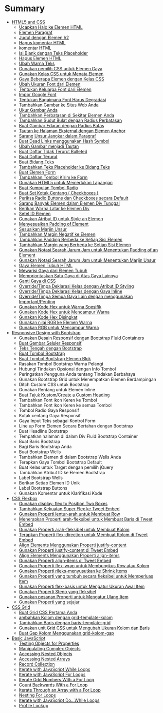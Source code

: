 # Summary

* [HTML5 and CSS](README.md)
  * [Ucapkan Halo ke Elemen HTML](judul-dengan-elemen-h2.md)
  * [Elemen Paragraf](elemen-paragraf.md)
  * [ Judul dengan Elemen h2](ucapkan-halo-ke-elemen-html.md)
  * [Hapus komentar HTML](komentar-html.md)
  * [komentar HTML](dgsdgsdg.md)
  * [Isi Blank dengan Teks Placeholder](isi-blank-dengan-teks-placeholder.md)
  * [Hapus Elemen HTML](hapus-elemen-html.md)
  * [Ubah Warna Teks](ubah-warna-teks.md)
  * [Gunakan pemilih CSS untuk Elemen Gaya](gunakan-pemilih-css-untuk-elemen-gaya.md)
  * [Gunakan Kelas CSS untuk Menata Elemen](gunakan-kelas-css-untuk-menata-elemen.md)
  * [Gaya Beberapa Elemen dengan Kelas CSS](gaya-beberapa-elemen-dengan-kelas-css.md)
  * [Ubah Ukuran Font dari Elemen](ubah-ukuran-font-dari-elemen.md)
  * [Tentukan Keluarga Font dari Elemen](tentukan-keluarga-font-dari-elemen.md)
  * [Impor Google Font](impor-google-font.md)
  * [Tentukan Bagaimana Font Harus Degradasi](tentukan-bagaimana-font-harus-degradasi.md)
  * [Tambahkan Gambar ke Situs Web Anda](tambahkan-gambar-ke-situs-web-anda.md)
  * [Ukur Gambar Anda](ukur-gambar-anda.md)
  * [Tambahkan Perbatasan di Sekitar Elemen Anda](tambahkan-perbatasan-di-sekitar-elemen-anda.md)
  * [Tambahkan Sudut Bulat dengan Radius Perbatasan](tambahkan-sudut-bulat-dengan-radius-perbatasan.md)
  * [Buat Gambar Edaran dengan Radius Batas](buat-gambar-edaran-dengan-radius-batas.md)
  * [Tautan ke Halaman Eksternal dengan Elemen Anchor](tautan-ke-halaman-eksternal-dengan-elemen-anchor.md)
  * [Sarang Unsur Jangkar dalam Paragraf](sarang-unsur-jangkar-dalam-paragraf.md)
  * [Buat Dead Links menggunakan Hash Symbol](buat-dead-links-menggunakan-hash-symbol.md)
  * [Ubah Gambar menjadi Tautan](ubah-gambar-menjadi-tautan.md)
  * [Buat Daftar Tidak Terurut Bulleted](buat-daftar-tidak-terurut-bulleted.md)
  * [Buat Daftar Terurut](buat-daftar-terurut.md)
  * [Buat Bidang Teks](buat-bidang-teks.md)
  * [Tambahkan Teks Placeholder ke Bidang Teks](tambahkan-teks-placeholder-ke-bidang-teks.md)
  * [Buat Elemen Form](buat-elemen-form.md)
  * [Tambahkan Tombol Kirim ke Form](tambahkan-tombol-kirim-ke-form.md)
  * [Gunakan HTML5 untuk Memerlukan Lapangan](gunakan-html5-untuk-memerlukan-lapangan.md)
  * [Buat Kumpulan Tombol Radio](buat-kumpulan-tombol-radio.md)
  * [Buat Set Kotak Centang \( Checkboxes \)](buat-set-kotak-centang-checkboxes.md)
  * [Periksa Radio Buttons dan Checkboxes secara Default](periksa-radio-buttons-dan-checkboxes-secara-default.md)
  * [Sarang Banyak Elemen dalam Elemen Div Tunggal](sarang-banyak-elemen-dalam-elemen-div-tunggal.md)
  * [Berikan Warna Latar ke Elemen Div](berikan-warna-latar-ke-elemen-div.md)
  * [Setel ID Elemen](setel-id-elemen.md)
  * [Gunakan Atribut ID untuk Style an Elemen](gunakan-atribut-id-untuk-style-an-elemen.md)
  * [Menyesuaikan Padding of Element](menyesuaikan-padding-of-an-element.md)
  * [Sesuaikan Marjin Unsur](sesuaikan-marjin-unsur.md)
  * [Tambahkan Margin Negatif ke Elemen](tambahkan-margin-negatif-ke-elemen.md)
  * [Tambahkan Padding Berbeda ke Setiap Sisi Elemen](tambahkan-padding-berbeda-ke-setiap-sisi-elemen.md)
  * [Tambahkan Margin yang Berbeda ke Setiap Sisi Elemen](tambahkan-margin-yang-berbeda-ke-setiap-sisi-elemen.md)
  * [Gunakan Notasi Searah Jarum Jam untuk Menentukan Padding of an Element](gunakan-notasi-searah-jarum-jam-untuk-menentukan-padding-of-an-element.md)
  * [Gunakan Notasi Searah Jarum Jam untuk Menentukan Marjin Unsur](gunakan-notasi-searah-jarum-jam-untuk-menentukan-marjin-unsur.md)
  * [Gaya Elemen Tubuh HTML](gaya-elemen-tubuh-html.md)
  * [Mewarisi Gaya dari Elemen Tubuh](mewarisi-gaya-dari-elemen-tubuh.md)
  * [Memprioritaskan Satu Gaya di Atas Gaya Lainnya](memprioritaskan-satu-gaya-di-atas-gaya-lainnya.md)
  * [Ganti Gaya di CSS](ganti-gaya-di-css.md)
  * [Override/Timpa Deklarasi Kelas dengan Atribut ID Styling](overridetimpa-deklarasi-kelas-dengan-atribut-id-styling.md)
  * [Override/Timpa Deklarasi Kelas dengan Gaya Inline](timpa-deklarasi-kelas-dengan-gaya-inline.md)
  * [Override/Timpa Semua Gaya Lain dengan menggunakan Important/Penting](overridetimpa-semua-gaya-lain-dengan-menggunakan-importantpenting.md)
  * [Gunakan Kode Hex untuk Warna Spesifik](gunakan-kode-hex-untuk-warna-spesifik.md)
  * [Gunakan Kode Hex untuk Mencampur Warna](gunakan-kode-hex-untuk-mencampur-warna.md)
  * [Gunakan Kode Hex Disingkat](gunakan-kode-hex-disingkat.md)
  * [Gunakan nilai RGB ke Elemen Warna](gunakan-nilai-rgb-ke-elemen-warna.md)
  * [Gunakan RGB untuk Mencampur Warna](gunakan-rgb-untuk-mencampur-warna.md)
* [Responsive Design with Bootstrap](responsive-design-with-bootstrap.md)
  * [Gunakan Desain Responsif dengan Bootstrap Fluid Containers](responsive-design-with-bootstrap/gunakan-desain-responsif-dengan-bootstrap-fluid-containers.md)
  * [Buat Gambar Seluler Responsif](responsive-design-with-bootstrap/buat-gambar-seluler-responsif.md)
  * [Teks Tengah dengan Bootstrap](responsive-design-with-bootstrap/teks-tengah-dengan-bootstrap.md)
  * [Buat Tombol Bootstrap](responsive-design-with-bootstrap/buat-tombol-bootstrap.md)
  * [Buat Tombol Bootstrap Elemen Blok](responsive-design-with-bootstrap/buat-tombol-bootstrap-elemen-blok.md)
  * Rasakan Tombol Bootstrap Warna Pelangi
  * Hubungi Tindakan Opsional dengan Info Tombol
  * Peringatkan Pengguna Anda tentang Tindakan Berbahaya
  * Gunakan Bootstrap Grid untuk Menempatkan Elemen Berdampingan
  * Ditch Custom CSS untuk Bootstrap
  * Gunakan Rentang untuk Elemen Inline
  * [Buat Tajuk Kustom/Create a Custom Heading](responsive-design-with-bootstrap/buat-tajuk-kustom.md)
  * Tambahkan Font Ikon Keren ke Tombol
  * Tambahkan Font Ikon Keren ke semua Tombol
  * Tombol Radio Gaya Responsif
  * Kotak centang Gaya Responsif
  * Gaya Input Teks sebagai Kontrol Form
  * Line up Form Elemen Secara Bertahan dengan Bootstrap
  * Buat Headline Bootstrap
  * Tempatkan halaman di dalam Div Fluid Bootstrap Container
  * Buat Baris Bootstrap
  * Bagi Baris Bootstrap Anda
  * Buat Bootstrap Wells
  * Tambahkan Elemen di dalam Bootstrap Wells Anda
  * Terapkan Gaya Tombol Bootstrap Default
  * Buat Kelas untuk Target dengan pemilih jQuery
  * Tambahkan Atribut ID ke Elemen Bootstrap
  * Label Bootstrap Wells
  * Berikan Setiap Elemen ID Unik
  * Label Bootstrap Buttons
  * Gunakan Komentar untuk Klarifikasi Kode
* [CSS Flexbox](css-flexbox.md)
  * [Gunakan display: flex to Position Two Boxes](css-flexbox/gunakan-display-flex-to-position-two-boxes.md)
  * [Tambahkan Kekuatan Super Flex ke Tweet Embed](css-flexbox/tambahkan-kekuatan-super-flex-ke-tweet-embed.md)
  * [Gunakan Properti lentur-arah untuk Membuat Row](css-flexbox/gunakan-properti-lentur-arah-untuk-membuat-row.md)
  * [Menerapkan Properti arah-fleksibel untuk Membuat Baris di Tweet Embed](css-flexbox/menerapkan-properti-arah-fleksibel-untuk-membuat-baris-di-tweet-embed.md)
  * [Gunakan Properti arah-fleksibel untuk Membuat Kolom](css-flexbox/gunakan-properti-arah-fleksibel-untuk-membuat-kolom.md)
  * [Terapkan Properti flex-direction untuk Membuat Kolom di Tweet Embed](css-flexbox/terapkan-properti-flex-direction-untuk-membuat-kolom-di-tweet-embed.md)
  * [Align Elements Menggunakan Properti justify-content](css-flexbox/align-elements-menggunakan-properti-justify-content.md)
  * [Gunakan Properti justify-content di Tweet Embed](css-flexbox/gunakan-properti-justify-content-di-tweet-embed.md)
  * [Align Elements Menggunakan Properti align-items](css-flexbox/align-elements-menggunakan-properti-align-items.md)
  * [Gunakan Properti align-items di Tweet Embed](css-flexbox/gunakan-properti-align-items-di-tweet-embed.md)
  * [Gunakan Properti flex-wrap untuk Membungkus Row atau Kolom](css-flexbox/gunakan-properti-flex-wrap-untuk-membungkus-row-atau-kolom.md)
  * [Gunakan Properti rileks-menyusutkan ke Shrink Items](css-flexbox/a.md)
  * [Gunakan Properti yang tumbuh secara fleksibel untuk Memperluas Item](css-flexbox/gunakan-properti-yang-tumbuh-secara-fleksibel-untuk-memperluas-item.md)
  * [Gunakan Properti flex-basis untuk Mengatur Ukuran Awal Item](css-flexbox/gunakan-properti-flex-basis-untuk-mengatur-ukuran-awal-item.md)
  * [Gunakan Properti Steno yang fleksibel](css-flexbox/gunakan-properti-steno-yang-fleksibel.md)
  * [Gunakan pesanan Properti untuk Mengatur Ulang Item](css-flexbox/gunakan-pesanan-properti-untuk-mengatur-ulang-item.md)
  * [Gunakan Properti yang sejajar](css-flexbox/gunakan-properti-yang-sejajar.md)
* [CSS Grid](css-grid.md)
  * [Buat Grid CSS Pertama Anda](css-grid/buat-grid-css-pertama-anda.md)
  * [ambahkan Kolom dengan grid-template-kolom](css-grid/ambahkan-kolom-dengan-grid-template-kolom.md)
  * [Tambahkan Baris dengan baris-template-grid](css-grid/tambahkan-baris-dengan-baris-template-grid.md)
  * [Gunakan unit Grid CSS untuk Mengubah Ukuran Kolom dan Baris](css-grid/gunakan-unit-grid-css-untuk-mengubah-ukuran-kolom-dan-baris.md)
  * [Buat Gap Kolom Menggunakan grid-kolom-gap](css-grid/buat-gap-kolom-menggunakan-grid-kolom-gap.md)
* [Basic JavaScript](basic-javascript.md)
  * [Testing Objects for Properties](basic-javascript/testing-objects-for-properties.md)
  * [Manipulating Complex Objects](basic-javascript/manipulating-complex-objects.md)
  * [Accessing Nested Objects](basic-javascript/accessing-nested-objects.md)
  * [Accessing Nested Arrays](basic-javascript/accessing-nested-arrays.md)
  * [Record Collection](basic-javascript/record-collection.md)
  * [Iterate with JavaScript While Loops](basic-javascript/iterate-with-javascript-while-loops.md)
  * [Iterate with JavaScript For Loops](basic-javascript/iterate-with-javascript-for-loops.md)
  * [Iterate Odd Numbers With a For Loop](basic-javascript/iterate-odd-numbers-with-a-for-loop.md)
  * [Count Backwards With a For Loop](basic-javascript/count-backwards-with-a-for-loop.md)
  * [Iterate Through an Array with a For Loop](basic-javascript/iterate-through-an-array-with-a-for-loop.md)
  * [Nesting For Loops](basic-javascript/nesting-for-loops.md)
  * [Iterate with JavaScript Do...While Loops](basic-javascript/iterate-with-javascript-dowhile-loops.md)
  * [Profile Lookup](basic-javascript/profile-lookup.md)

